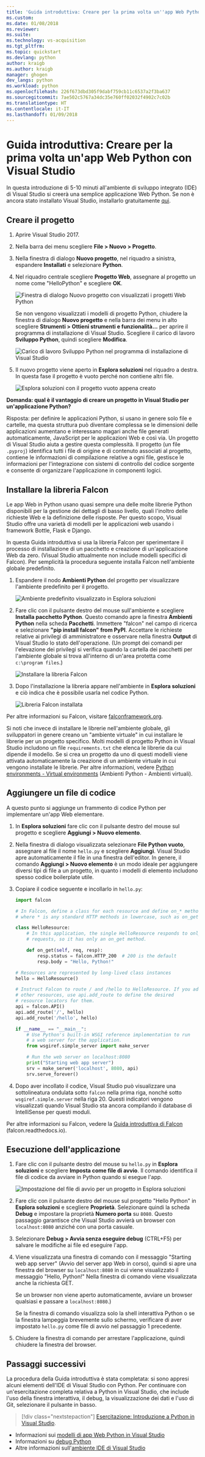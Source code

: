 ```yaml
---
title: 'Guida introduttiva: Creare per la prima volta un''app Web Python con Visual Studio | Microsoft Docs'
ms.custom: 
ms.date: 01/08/2018
ms.reviewer: 
ms.suite: 
ms.technology: vs-acquisition
ms.tgt_pltfrm: 
ms.topic: quickstart
ms.devlang: python
author: kraigb
ms.author: kraigb
manager: ghogen
dev_langs: python
ms.workload: python
ms.openlocfilehash: 226f673dbd305f9dabf759cb11c6537a2f3ba637
ms.sourcegitcommit: 7ae502c5767a34dc35e760ff02032f4902c7c02b
ms.translationtype: HT
ms.contentlocale: it-IT
ms.lasthandoff: 01/09/2018
---
```

# <a name="quickstart-use-visual-studio-to-create-your-first-python-web-app"></a>Guida introduttiva: Creare per la prima volta un'app Web Python con Visual Studio

In questa introduzione di 5-10 minuti all'ambiente di sviluppo integrato (IDE) di Visual Studio si creerà una semplice applicazione Web Python. Se non è ancora stato installato Visual Studio, installarlo gratuitamente [qui](http://www.visualstudio.com).

## <a name="create-the-project"></a>Creare il progetto

1. Aprire Visual Studio 2017.

1. Nella barra dei menu scegliere **File > Nuovo > Progetto**.

1. Nella finestra di dialogo **Nuovo progetto**, nel riquadro a sinistra, espandere **Installati** e selezionare **Python**.

1. Nel riquadro centrale scegliere **Progetto Web**, assegnare al progetto un nome come "HelloPython" e scegliere **OK**.

    ![Finestra di dialogo Nuovo progetto con visualizzati i progetti Web Python](media/quickstart-python-00-web-project.png)

    Se non vengono visualizzati i modelli di progetto Python, chiudere la finestra di dialogo **Nuovo progetto** e nella barra dei menu in alto scegliere **Strumenti > Ottieni strumenti e funzionalità...** per aprire il programma di installazione di Visual Studio. Scegliere il carico di lavoro **Sviluppo Python**, quindi scegliere **Modifica**.

    ![Carico di lavoro Sviluppo Python nel programma di installazione di Visual Studio](../python/media/installation-python-workload.png)

1. Il nuovo progetto viene aperto in **Esplora soluzioni** nel riquadro a destra. In questa fase il progetto è vuoto perché non contiene altri file.

    ![Esplora soluzioni con il progetto vuoto appena creato](media/quickstart-python-01-empty-project.png)

**Domanda: qual è il vantaggio di creare un progetto in Visual Studio per un'applicazione Python?**

Risposta: per definire le applicazioni Python, si usano in genere solo file e cartelle, ma questa struttura può diventare complessa se le dimensioni delle applicazioni aumentano e interessano magari anche file generati automaticamente, JavaScript per le applicazioni Web e così via. Un progetto di Visual Studio aiuta a gestire questa complessità. Il progetto (un file `.pyproj`) identifica tutti i file di origine e di contenuto associati al progetto, contiene le informazioni di compilazione relative a ogni file, gestisce le informazioni per l'integrazione con sistemi di controllo del codice sorgente e consente di organizzare l'applicazione in componenti logici.

## <a name="install-the-falcon-library"></a>Installare la libreria Falcon

Le app Web in Python usano quasi sempre una delle molte librerie Python disponibili per la gestione dei dettagli di basso livello, quali l'inoltro delle richieste Web e la definizione delle risposte. Per questo scopo, Visual Studio offre una varietà di modelli per le applicazioni web usando i framework Bottle, Flask e Django.

In questa Guida introduttiva si usa la libreria Falcon per sperimentare il processo di installazione di un pacchetto e creazione di un'applicazione Web da zero. (Visual Studio attualmente non include modelli specifici di Falcon). Per semplicità la procedura seguente installa Falcon nell'ambiente globale predefinito.

1. Espandere il nodo **Ambienti Python** del progetto per visualizzare l'ambiente predefinito per il progetto.

    ![Ambiente predefinito visualizzato in Esplora soluzioni](media/quickstart-python-02-default-environment.png)

1. Fare clic con il pulsante destro del mouse sull'ambiente e scegliere **Installa pacchetto Python**. Questo comando apre la finestra **Ambienti Python** nella scheda **Pacchetti**. Immettere "falcon" nel campo di ricerca e selezionare **"pip install falcon" from PyPI**. Accettare le richieste relative ai privilegi di amministratore e osservare nella finestra **Output** di Visual Studio lo stato dell'operazione. (Un prompt dei comandi per l'elevazione dei privilegi si verifica quando la cartella dei pacchetti per l'ambiente globale si trova all'interno di un'area protetta come `c:\program files`.)

    ![Installare la libreria Falcon](media/quickstart-python-03-install-package.png)

1. Dopo l'installazione la libreria appare nell'ambiente in **Esplora soluzioni** e ciò indica che è possibile usarla nel codice Python.

    ![Libreria Falcon installata](media/quickstart-python-04-package-installed.png)

Per altre informazioni su Falcon, visitare [falconframework.org](https://falconframework.org/).

Si noti che invece di installare le librerie nell'ambiente globale, gli sviluppatori in genere creano un "ambiente virtuale" in cui installare le librerie per un progetto specifico. Molti modelli di progetto Python in Visual Studio includono un file `requirements.txt` che elenca le librerie da cui dipende il modello. Se si crea un progetto da uno di questi modelli viene attivata automaticamente la creazione di un ambiente virtuale in cui vengono installate le librerie. Per altre informazioni, vedere [Python environments - Virtual environments](../python/python-environments.md#virtual-environments) (Ambienti Python - Ambienti virtuali).

## <a name="add-a-code-file"></a>Aggiungere un file di codice

A questo punto si aggiunge un frammento di codice Python per implementare un'app Web elementare.

1. In **Esplora soluzioni** fare clic con il pulsante destro del mouse sul progetto e scegliere **Aggiungi > Nuovo elemento**.

1. Nella finestra di dialogo visualizzata selezionare **File Python vuoto**, assegnare al file il nome `hello.py` e scegliere **Aggiungi**. Visual Studio apre automaticamente il file in una finestra dell'editor. In genere, il comando **Aggiungi > Nuovo elemento** è un modo ideale per aggiungere diversi tipi di file a un progetto, in quanto i modelli di elemento includono spesso codice boilerplate utile.

1. Copiare il codice seguente e incollarlo in `hello.py`:

    ```python
    import falcon

    # In Falcon, define a class for each resource and define on_* methods
    # where * is any standard HTTP methods in lowercase, such as on_get.

    class HelloResource:
        # In this application, the single HelloResource responds to only GET
        # requests, so it has only an on_get method.

        def on_get(self, req, resp):
            resp.status = falcon.HTTP_200  # 200 is the default
            resp.body = "Hello, Python!"

    # Resources are represented by long-lived class instances
    hello = HelloResource()

    # Instruct Falcon to route / and /hello to HelloResource. If you add
    # other resources, use api.add_route to define the desired
    # resource locators for them.
    api = falcon.API()
    api.add_route('/', hello)
    api.add_route('/hello', hello)

    if __name__ == "__main__":
        # Use Python's built-in WSGI reference implementation to run
        # a web server for the application.
        from wsgiref.simple_server import make_server

        # Run the web server on localhost:8080
        print("Starting web app server")
        srv = make_server('localhost', 8080, api)
        srv.serve_forever()
    ```

1. Dopo aver incollato il codice, Visual Studio può visualizzare una sottolineatura ondulata sotto `falcon` nella prima riga, nonché sotto `wsgiref.simple.server` nella riga 20. Questi indicatori vengono visualizzati quando Visual Studio sta ancora compilando il database di IntelliSense per questi moduli.

Per altre informazioni su Falcon, vedere la [Guida introduttiva di Falcon](https://falcon.readthedocs.io/en/stable/user/quickstart.html) (falcon.readthedocs.io).

## <a name="run-the-application"></a>Esecuzione dell'applicazione

1. Fare clic con il pulsante destro del mouse su `hello.py` in **Esplora soluzioni** e scegliere **Imposta come file di avvio**. Il comando identifica il file di codice da avviare in Python quando si esegue l'app.

    ![Impostazione del file di avvio per un progetto in Esplora soluzioni](media/quickstart-python-05-set-as-startup-file.png)

1. Fare clic con il pulsante destro del mouse sul progetto "Hello Python" in **Esplora soluzioni** e scegliere **Proprietà**. Selezionare quindi la scheda **Debug** e impostare la proprietà **Numero porta** su `8080`. Questo passaggio garantisce che Visual Studio avvierà un browser con `localhost:8080` anziché con una porta casuale.

1. Selezionare **Debug > Avvia senza eseguire debug** (CTRL+F5) per salvare le modifiche ai file ed eseguire l'app.

1. Viene visualizzata una finestra di comando con il messaggio "Starting web app server" (Avvio del server app Web in corso), quindi si apre una finestra del browser su `localhost:8080` in cui viene visualizzato il messaggio "Hello, Python!" Nella finestra di comando viene visualizzata anche la richiesta GET.

    Se un browser non viene aperto automaticamente, avviare un browser qualsiasi e passare a `localhost:8080`.)

    Se la finestra di comando visualizza solo la shell interattiva Python o se la finestra lampeggia brevemente sullo schermo, verificare di aver impostato `hello.py` come file di avvio nel passaggio 1 precedente.

1. Chiudere la finestra di comando per arrestare l'applicazione, quindi chiudere la finestra del browser.

## <a name="next-steps"></a>Passaggi successivi

La procedura della Guida introduttiva è stata completata: si sono appresi alcuni elementi dell'IDE di Visual Studio con Python. Per continuare con un'esercitazione completa relativa a Python in Visual Studio, che include l'uso della finestra interattiva, il debug, la visualizzazione dei dati e l'uso di Git, selezionare il pulsante in basso.

> [!div class="nextstepaction"]
> [Esercitazione: Introduzione a Python in Visual Studio](../python/vs-tutorial-01-01.md).

- Informazioni sui [modelli di app Web Python in Visual Studio](../python/template-web.md)
- Informazioni su [debug Python](../python/debugging.md)
- Altre informazioni sull'[ambiente IDE di Visual Studio](../ide/visual-studio-ide.md)
